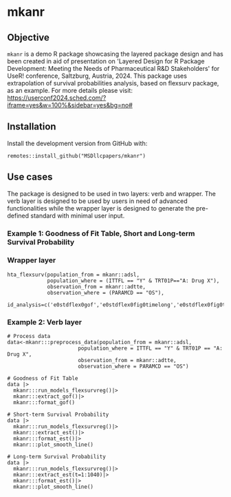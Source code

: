 # mkanr

## Objective

`mkanr` is a demo R package showcasing the layered package design and has been created in aid of presentation on 'Layered Design for R Package Development: Meeting the Needs of Pharmaceutical R&D Stakeholders' for UseR! conference, Saltzburg, Austria, 2024. This package uses extrapolation of survival probabilities analysis, based on flexsurv package, as an example. For more details please visit: https://userconf2024.sched.com/?iframe=yes&w=100%&sidebar=yes&bg=no#

## Installation

Install the development version from GitHub with:

```{r, eval=FALSE}
remotes::install_github("MSDllcpapers/mkanr")
```

## Use cases

The package is designed to be used in two layers: verb and wrapper. The verb layer is designed to be used by users in need of advanced functionalities while the wrapper layer is designed to generate the pre-defined standard with minimal user input.

### Example 1: Goodness of Fit Table, Short and Long-term Survival Probability

### Wrapper layer
```{r}
hta_flexsurv(population_from = mkanr::adsl,
             population_where = (ITTFL == "Y" & TRT01P=="A: Drug X"),
             observation_from = mkanr::adtte,
             observation_where = (PARAMCD == "OS"),
             id_analysis=c('e0stdflex0gof','e0stdflex0fig0timelong','e0stdflex0fig0timeshort'))
```

### Example 2: Verb layer

```{r}
# Process data
data<-mkanr:::preprocess_data(population_from = mkanr::adsl,
                       population_where = ITTFL == "Y" & TRT01P == "A: Drug X",
                       observation_from = mkanr::adtte,
                       observation_where = PARAMCD == "OS")
                       
# Goodness of Fit Table
data |>
  mkanr:::run_models_flexsurvreg()|> 
  mkanr:::extract_gof()|>
  mkanr:::format_gof()

# Short-term Survival Probability
data |>
  mkanr:::run_models_flexsurvreg()|> 
  mkanr:::extract_est()|>
  mkanr:::format_est()|>
  mkanr:::plot_smooth_line()

# Long-term Survival Probability
data |>
  mkanr:::run_models_flexsurvreg()|> 
  mkanr:::extract_est(t=1:1040)|>
  mkanr:::format_est()|>
  mkanr:::plot_smooth_line()

```
